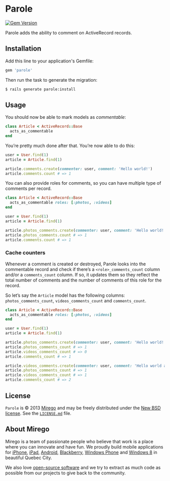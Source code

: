 # Parole

[![Gem Version](https://badge.fury.io/rb/parole.png)](https://rubygems.org/gems/parole)

Parole adds the ability to comment on ActiveRecord records.

## Installation

Add this line to your application's Gemfile:

```ruby
gem 'parole'
```

Then run the task to generate the migration:

```bash
$ rails generate parole:install
```

## Usage

You should now be able to mark models as *commentable*:

```ruby
class Article < ActiveRecord::Base
  acts_as_commentable
end
```

You’re pretty much done after that. You’re now able to do this:

```ruby
user = User.find(1)
article = Article.find(1)

article.comments.create(commenter: user, comment: 'Hello world!')
article.comments.count # => 1
```

You can also provide roles for comments, so you can have multiple type of comments per record.

```ruby
class Article < ActiveRecord::Base
  acts_as_commentable roles: [:photos, :videos]
end

user = User.find(1)
article = Article.find(1)

article.photos_comments.create(commenter: user, comment: 'Hello world!')
article.photos_comments.count # => 1
article.comments.count # => 1
```

### Cache counters

Whenever a comment is created or destroyed, Parole looks into the commentable record and check
if there’s a `<role>_comments_count` column and/or a `comments_count` column. If so, it updates
them so they reflect the total number of comments and the number of comments of this role for
the record.

So let’s say the `Article` model has the following columns: `photos_comments_count`, `videos_comments_count` and `comments_count`.

```ruby
class Article < ActiveRecord::Base
  acts_as_commentable roles: [:photos, :videos]
end

user = User.find(1)
article = Article.find(1)

article.photos_comments.create(commenter: user, comment: 'Hello world!')
article.photos_comments_count # => 1
article.videos_comments_count # => 0
article.comments_count # => 1

article.videos_comments.create(commenter: user, comment: 'Hello world again!')
article.photos_comments_count # => 1
article.videos_comments_count # => 1
article.comments_count # => 2
```

## License

`Parole` is © 2013 [Mirego](http://www.mirego.com) and may be freely distributed under the [New BSD license](http://opensource.org/licenses/BSD-3-Clause).  See the [`LICENSE.md`](https://github.com/mirego/parole/blob/master/LICENSE.md) file.

## About Mirego

Mirego is a team of passionate people who believe that work is a place where you can innovate and have fun. We proudly build mobile applications for [iPhone](http://mirego.com/en/iphone-app-development/ "iPhone application development"), [iPad](http://mirego.com/en/ipad-app-development/ "iPad application development"), [Android](http://mirego.com/en/android-app-development/ "Android application development"), [Blackberry](http://mirego.com/en/blackberry-app-development/ "Blackberry application development"), [Windows Phone](http://mirego.com/en/windows-phone-app-development/ "Windows Phone application development") and [Windows 8](http://mirego.com/en/windows-8-app-development/ "Windows 8 application development") in beautiful Quebec City.

We also love [open-source software](http://open.mirego.com/) and we try to extract as much code as possible from our projects to give back to the community.
